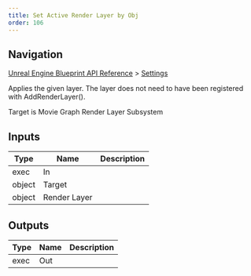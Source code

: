 ```yaml
---
title: Set Active Render Layer by Obj
order: 106
---
```

## Navigation

[Unreal Engine Blueprint API Reference](https://dev.epicgames.com/documentation/en-us/unreal-engine/BlueprintAPI) > [Settings](https://dev.epicgames.com/documentation/en-us/unreal-engine/BlueprintAPI/Settings)

Applies the given layer. The layer does not need to have been registered with AddRenderLayer().

Target is Movie Graph Render Layer Subsystem

## Inputs

| Type | Name | Description |
| --- | --- | --- |
| exec | In |  |
| object | Target |  |
| object | Render Layer |  |

## Outputs

| Type | Name | Description |
| --- | --- | --- |
| exec | Out |  |

